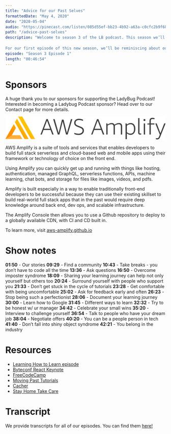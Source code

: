 ```yaml
---
title: "Advice for our Past Selves"
formattedDate: "May 4, 2020"
date: "2020-05-04"
audio: "https://pinecast.com/listen/085d55ef-bb23-4b92-a63a-c0cfc2b9f68e.mp3"
path: "/advice-past-selves"
description: "Welcome to season 3 of the LB podcast. This season we’ll cover topics ranging from advanced JavaScript to networking. We’ll chat about Git & GitHub, making money outside your 9-5 job, and many more topics.

For our first episode of this new season, we’ll be reminiscing about our coding history and discussing some advice we wished we had when learning to code ranging from asking more questions to negotiating job offers."
episode: "Season 3 Episode 1"
length: "00:46:54"
---
```

# Sponsors

A huge thank you to our sponsors for supporting the LadyBug Podcast! Interested in becoming a Ladybug Podcast sponsor? Head over to our Contact page for more details.

<a class="image-link" target="_blank" href="http://aws-amplify.github.io/"><img src="../../images/sponsors/aws-amplify.png" alt="AWS Amplify"></a>

AWS Amplify is a suite of tools and services that enables developers to build full stack serverless and cloud-based web and mobile apps using their framework or technology of choice on the front end.

Using Amplify you can quickly get up and running with things like hosting, authentication, managed GraphQL, serverless functions, APIs, machine learning, chat bots, and storage for files like images, videos, and pdfs.

Amplify is built especially in a way to enable traditionally front-end developers to be successful because they can use their existing skillset to build real-world full stack apps that in the past would require deep knowledge around back end, dev ops, and scalable infrastructure.

The Amplify Console then allows you to use a Github repository to deploy to a globally available CDN, with CI and CD built in.

To learn more, visit <a href="http://aws-amplify.github.io/">aws-amplify.github.io</a>

# Show notes

**01:50** - Our stories
**09:29** - Find a community
**10:43** - Take breaks - you don’t have to code all the time
**13:36** - Ask questions
**16:50** - Overcome imposter syndrome
**18:09** - Sharing your learning journey can help not only yourself but others too
**20:24** - Surround yourself with people who support you
**21:33** - Don’t get stuck in the cycle of tutorials
**23:28** - Get comfortable with being uncomfortable
**25:02** - Ask for feedback early and often
**26:23** - Stop being such a perfectionist
**28:06** - Document your learning journey
**30:00** - Learn how to Google
**31:45** - Different ways to learn
**32:32** - Try to be honest w/ ur manager
**34:42** - Celebrate your small wins
**35:20** - Interview to challenge yourself
**36:54** - Talk to people who have your dream job
**38:04** - Negotiate offers
**40:20** - You can be a people person in tech
**41:40** - Don’t fall into shiny object syndrome 
**42:21** - You belong in the industry

# Resources

- [Learning How to Learn episode](https://ladybug.dev/learning-to-learn)
- [Byteconf React Keynote](https://www.bytesized.xyz/react-2020/live)
- [FreeCodeCamp](https://www.freecodecamp.org/)
- [Moving Past Tutorials](https://dev.to/aspittel/moving-past-tutorials-a-course-on-problem-solving-for-programmers-3oa4)
- [Cacher](https://www.cacher.io/)
- [Stay Home Take Care](https://www.stayhometakecare.com/)

# Transcript

We provide transcripts for all of our episodes. You can find them <a href="https://github.com/ladybug-podcast/ladybug-website/blob/master/transcripts/37-advice-for-past-selves.md" target="_blank" class="highlight">here!</a>
